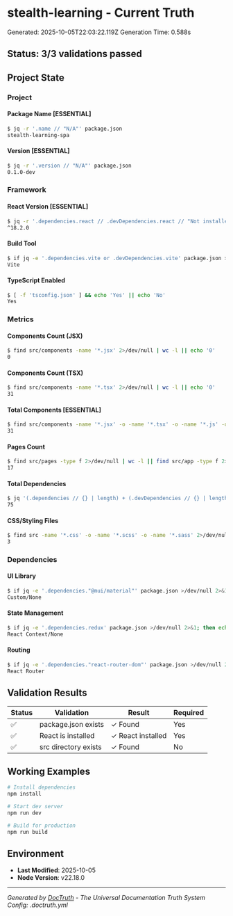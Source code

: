 # stealth-learning - Current Truth
Generated: 2025-10-05T22:03:22.119Z
Generation Time: 0.588s

## Status: 3/3 validations passed

## Project State

### Project

#### Package Name [ESSENTIAL]
```bash
$ jq -r '.name // "N/A"' package.json
stealth-learning-spa
```

#### Version [ESSENTIAL]
```bash
$ jq -r '.version // "N/A"' package.json
0.1.0-dev
```

### Framework

#### React Version [ESSENTIAL]
```bash
$ jq -r '.dependencies.react // .devDependencies.react // "Not installed"' package.json
^18.2.0
```

#### Build Tool
```bash
$ if jq -e '.dependencies.vite or .devDependencies.vite' package.json >/dev/null 2>&1; then echo 'Vite'; elif jq -e '.dependencies.next or .devDependencies.next' package.json >/dev/null 2>&1; then echo 'Next.js'; elif jq -e '.dependencies."react-scripts"' package.json >/dev/null 2>&1; then echo 'Create React App'; else echo 'Custom/Webpack'; fi
Vite
```

#### TypeScript Enabled
```bash
$ [ -f 'tsconfig.json' ] && echo 'Yes' || echo 'No'
Yes
```

### Metrics

#### Components Count (JSX)
```bash
$ find src/components -name '*.jsx' 2>/dev/null | wc -l || echo '0'
0
```

#### Components Count (TSX)
```bash
$ find src/components -name '*.tsx' 2>/dev/null | wc -l || echo '0'
31
```

#### Total Components [ESSENTIAL]
```bash
$ find src/components -name '*.jsx' -o -name '*.tsx' -o -name '*.js' -o -name '*.ts' 2>/dev/null | wc -l || echo '0'
31
```

#### Pages Count
```bash
$ find src/pages -type f 2>/dev/null | wc -l || find src/app -type f 2>/dev/null | wc -l || echo '0'
17
```

#### Total Dependencies
```bash
$ jq '(.dependencies // {} | length) + (.devDependencies // {} | length)' package.json
75
```

#### CSS/Styling Files
```bash
$ find src -name '*.css' -o -name '*.scss' -o -name '*.sass' 2>/dev/null | wc -l || echo '0'
3
```

### Dependencies

#### UI Library
```bash
$ if jq -e '.dependencies."@mui/material"' package.json >/dev/null 2>&1; then echo 'Material-UI'; elif jq -e '.dependencies."antd"' package.json >/dev/null 2>&1; then echo 'Ant Design'; elif jq -e '.dependencies."@chakra-ui/react"' package.json >/dev/null 2>&1; then echo 'Chakra UI'; elif jq -e '.dependencies."@radix-ui/react"' package.json >/dev/null 2>&1; then echo 'Radix UI'; else echo 'Custom/None'; fi
Custom/None
```

#### State Management
```bash
$ if jq -e '.dependencies.redux' package.json >/dev/null 2>&1; then echo 'Redux'; elif jq -e '.dependencies.zustand' package.json >/dev/null 2>&1; then echo 'Zustand'; elif jq -e '.dependencies.jotai' package.json >/dev/null 2>&1; then echo 'Jotai'; elif jq -e '.dependencies.recoil' package.json >/dev/null 2>&1; then echo 'Recoil'; else echo 'React Context/None'; fi
React Context/None
```

#### Routing
```bash
$ if jq -e '.dependencies."react-router-dom"' package.json >/dev/null 2>&1; then echo 'React Router'; elif jq -e '.dependencies."@tanstack/react-router"' package.json >/dev/null 2>&1; then echo 'TanStack Router'; elif jq -e '.dependencies.next' package.json >/dev/null 2>&1; then echo 'Next.js (built-in)'; else echo 'None/Custom'; fi
React Router
```

## Validation Results

| Status | Validation | Result | Required |
|--------|------------|--------|----------|
| ✅ | package.json exists | ✓ Found | Yes |
| ✅ | React is installed | ✓ React installed | Yes |
| ✅ | src directory exists | ✓ Found | No |

## Working Examples

```bash
# Install dependencies
npm install

# Start dev server
npm run dev

# Build for production
npm run build

```

## Environment

- **Last Modified**: 2025-10-05
- **Node Version**: v22.18.0

---
*Generated by [DocTruth](https://github.com/yourusername/doctruth) - The Universal Documentation Truth System*
*Config: .doctruth.yml*